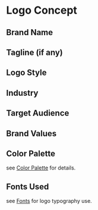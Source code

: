 # Logo Concept

<!-- Write a short description -->
<!-- e.g., A modern and minimalistic logo concept for a tech startup. -->

## Brand Name

<!-- Add brand name. -->
<!-- e.g., TechNova -->

## Tagline (if any)

<!-- Add tagline. -->
<!-- e.g., "Innovating the Future" -->

## Logo Style

<!-- Add logo style e.g., Wordmark, Lettermark, Iconic, Combination Mark, etc. -->
<!-- e.g., Combination Mark -->

## Industry

<!-- Add industry. -->
<!-- e.g., Technology -->

## Target Audience

<!-- Add target audience. -->
<!-- e.g., Tech-savvy individuals, startups, and entrepreneurs. -->

## Brand Values

<!-- Add brand values. -->
<!-- e.g., Innovation, Trust, Sustainability -->

## Color Palette

see [Color Palette](/colour-pallete.md "Color Palette") for details.

## Fonts Used

see [Fonts](/fonts/README.md "Fonts") for logo typography use.